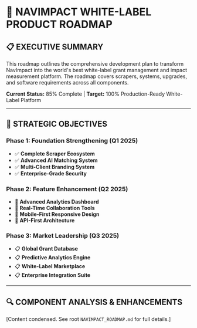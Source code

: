 # 🚀 **NAVIMPACT WHITE-LABEL PRODUCT ROADMAP**

## 📋 **EXECUTIVE SUMMARY**

This roadmap outlines the comprehensive development plan to transform NavImpact into the world's best white-label grant management and impact measurement platform. The roadmap covers scrapers, systems, upgrades, and software requirements across all components.

**Current Status:** 85% Complete | **Target:** 100% Production-Ready White-Label Platform

---

## 🎯 **STRATEGIC OBJECTIVES**

### **Phase 1: Foundation Strengthening (Q1 2025)**
- ✅ **Complete Scraper Ecosystem**
- ✅ **Advanced AI Matching System**
- ✅ **Multi-Client Branding System**
- ✅ **Enterprise-Grade Security**

### **Phase 2: Feature Enhancement (Q2 2025)**
- 🔄 **Advanced Analytics Dashboard**
- 🔄 **Real-Time Collaboration Tools**
- 🔄 **Mobile-First Responsive Design**
- 🔄 **API-First Architecture**

### **Phase 3: Market Leadership (Q3 2025)**
- 📋 **Global Grant Database**
- 📋 **Predictive Analytics Engine**
- 📋 **White-Label Marketplace**
- 📋 **Enterprise Integration Suite**

---

## 🔍 **COMPONENT ANALYSIS & ENHANCEMENTS**

[Content condensed. See root `NAVIMPACT_ROADMAP.md` for full details.]
